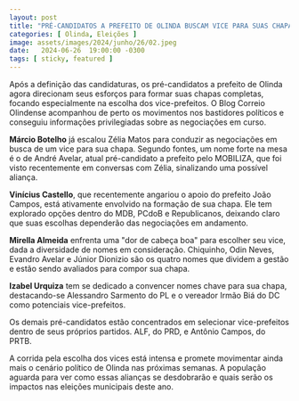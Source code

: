 ```yaml
---
layout: post
title: "PRÉ-CANDIDATOS A PREFEITO DE OLINDA BUSCAM VICE PARA SUAS CHAPAS"
categories: [ Olinda, Eleições ]
image: assets/images/2024/junho/26/02.jpeg
date:   2024-06-26  19:00:00 -0300
tags: [ sticky, featured ]
---
```

Após a definição das candidaturas, os pré-candidatos a prefeito de Olinda agora direcionam seus esforços para formar suas chapas completas, focando especialmente na escolha dos vice-prefeitos. O Blog Correio Olindense acompanhou de perto os movimentos nos bastidores políticos e conseguiu informações privilegiadas sobre as negociações em curso.

**Márcio Botelho** já escalou Zélia Matos para conduzir as negociações em busca de um vice para sua chapa. Segundo fontes, um nome forte na mesa é o de André Avelar, atual pré-candidato a prefeito pelo MOBILIZA, que foi visto recentemente em conversas com Zélia, sinalizando uma possível aliança.

**Vinícius Castello**, que recentemente angariou o apoio do prefeito João Campos, está ativamente envolvido na formação de sua chapa. Ele tem explorado opções dentro do MDB, PCdoB e Republicanos, deixando claro que suas escolhas dependerão das negociações em andamento.

**Mirella Almeida** enfrenta uma "dor de cabeça boa" para escolher seu vice, dada a diversidade de nomes em consideração. Chiquinho, Odin Neves, Evandro Avelar e Júnior Dionizio são os quatro nomes que dividem a gestão e estão sendo avaliados para compor sua chapa.

**Izabel Urquiza** tem se dedicado a convencer nomes chave para sua chapa, destacando-se Alessandro Sarmento do PL e o vereador Irmão Biá do DC como potenciais vice-prefeitos.

Os demais pré-candidatos estão concentrados em selecionar vice-prefeitos dentro de seus próprios partidos. ALF, do PRD, e Antônio Campos, do PRTB.

A corrida pela escolha dos vices está intensa e promete movimentar ainda mais o cenário político de Olinda nas próximas semanas. A população aguarda para ver como essas alianças se desdobrarão e quais serão os impactos nas eleições municipais deste ano.